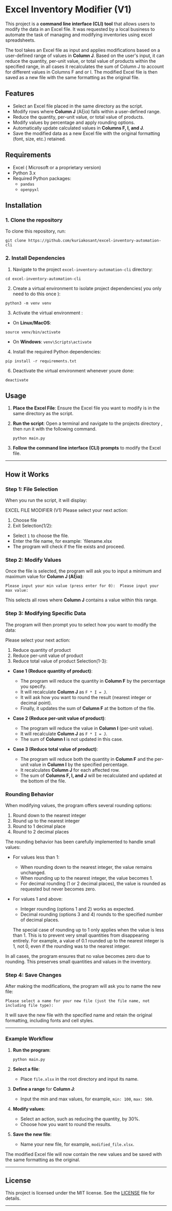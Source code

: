 # Excel Inventory Modifier (V1)

This project is a **command line interface (CLI) tool** that allows users to modify the data in an Excel file.
It was requested by a local business to automate the task of managing and modifying inventories using excel spreadsheets.

The tool takes an Excel file as input and applies modifications based on a user-defined range of values in **Column J**. Based on the user's input, it can reduce the quantity, per-unit value, or total value of products within the specified range, in all cases it recalculates the sum of Column J to account for different values in Columns F and or I. The modified Excel file is then saved as a new file with the same formatting as the original file.

## Features

- Select an Excel file placed in the same directory as the script.
- Modify rows where **Column J** (Αξία) falls within a user-defined range.
- Reduce the quantity, per-unit value, or total value of products.
- Modify values by percentage and apply rounding options.
- Automatically update calculated values in **Columns F, I, and J**.
- Save the modified data as a new Excel file with the original formatting (font, size, etc.) retained.

## Requirements

- Excel ( Microsoft or a proprietary version)
- Python 3.x
- Required Python packages:
  - `pandas`
  - `openpyxl`

## Installation

### 1. Clone the repository

To clone this repository, run:

`git clone https://github.com/kuriakosant/excel-inventory-automation-cli`

### 2. Install Dependencies

1. Navigate to the project `excel-inventory-automation-cli` directory:

`cd excel-inventory-automation-cli`

2. Create a virtual environment to isolate project dependencies( you only need to do this once ):

`python3 -m venv venv`

3. Activate the virtual environment :

- On **Linux/MacOS**:

`source venv/bin/activate`

- On **Windows**:
  `venv\Scripts\activate`

4. Install the required Python dependencies:

`pip install -r requirements.txt`

6. Deactivate the virtual environment whenever youre done:

`deactivate`

## Usage

1.  **Place the Excel File**: Ensure the Excel file you want to modify is in the same directory as the script.

2.  **Run the script**: Open a terminal and navigate to the projects directory , then run it with the following command.

    `python main.py`

3.  **Follow the command line interface (CLI) prompts** to modify the Excel file.

---

## How it Works

### Step 1: File Selection

When you run the script, it will display:

EXCEL FILE MODIFIER (V1)
Please select your next action:

1.  Choose file
2.  Exit
    Selection(1/2):

- Select `1` to choose the file.
- Enter the file name, for example: `filename.xlsx
- The program will check if the file exists and proceed.

### Step 2: Modify Values

Once the file is selected, the program will ask you to input a minimum and maximum value for **Column J (Αξία)**:

`Please input your min value (press enter for 0): 
Please input your max value:`

This selects all rows where **Column J** contains a value within this range.

### Step 3: Modifying Specific Data

The program will then prompt you to select how you want to modify the data:

Please select your next action:

1.  Reduce quantity of product
2.  Reduce per-unit value of product
3.  Reduce total value of product
    Selection(1-3):

- **Case 1 (Reduce quantity of product)**:

  - The program will reduce the quantity in **Column F** by the percentage you specify.
  - It will recalculate **Column J** as `F * I = J`.
  - It will ask how you want to round the result (nearest integer or decimal point).
  - Finally, it updates the sum of **Column F** at the bottom of the file.

- **Case 2 (Reduce per-unit value of product)**:

  - The program will reduce the value in **Column I** (per-unit value).
  - It will recalculate **Column J** as `F * I = J`.
  - The sum of **Column I** is not updated in this case.

- **Case 3 (Reduce total value of product)**:

  - The program will reduce both the quantity in **Column F** and the per-unit value in **Column I** by the specified percentage.
  - It recalculates **Column J** for each affected row.
  - The sum of **Columns F, I, and J** will be recalculated and updated at the bottom of the file.

### Rounding Behavior

When modifying values, the program offers several rounding options:

1. Round down to the nearest integer
2. Round up to the nearest integer
3. Round to 1 decimal place
4. Round to 2 decimal places

The rounding behavior has been carefully implemented to handle small values:

- For values less than 1:

  - When rounding down to the nearest integer, the value remains unchanged.
  - When rounding up to the nearest integer, the value becomes 1.
  - For decimal rounding (1 or 2 decimal places), the value is rounded as requested but never becomes zero.

- For values 1 and above:

  - Integer rounding (options 1 and 2) works as expected.
  - Decimal rounding (options 3 and 4) rounds to the specified number of decimal places.

  The special case of rounding up to 1 only applies when the value is less than 1. This is to prevent very small quantities from disappearing entirely.
  For example, a value of 0.1 rounded up to the nearest integer is 1, not 0, even if the rounding was to the nearest integer.

In all cases, the program ensures that no value becomes zero due to rounding. This preserves small quantities and values in the inventory.

### Step 4: Save Changes

After making the modifications, the program will ask you to name the new file:

`Please select a name for your new file (just the file name, not including file type):`

It will save the new file with the specified name and retain the original formatting, including fonts and cell styles.

---

### Example Workflow

1.  **Run the program**:

    `python main.py`

2.  **Select a file**:

    - Place `file.xlsx` in the root directory and input its name.

3.  **Define a range** for **Column J**:

    - Input the min and max values, for example, `min: 100`, `max: 500`.

4.  **Modify values**:
    - Select an action, such as reducing the quantity, by 30%.
    - Choose how you want to round the results.
5.  **Save the new file**:

    - Name your new file, for example, `modified_file.xlsx`.

The modified Excel file will now contain the new values and be saved with the same formatting as the original.

---

## License

This project is licensed under the MIT license. See the [LICENSE](./LICENSE) file for details.

---
